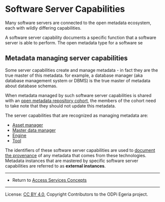 <!-- SPDX-License-Identifier: CC-BY-4.0 -->
<!-- Copyright Contributors to the ODPi Egeria project. -->

# Software Server Capabilities

Many software servers are connected to the open metadata ecosystem, each with wildly differing
capabilities.

A software server capability documents a specific function that a software server is able to perform.
The open metadata type for a software se

## Metadata managing server capabilities

Some server capabilities create and manage metadata - in fact they are the true master of this
metadata. for example, a database manager (aka database management system or DBMS) is the true
master of metadata about database schemas.

When metadata managed by such software server capabilities is shared with an
[open metadata repository cohort](../../../../repository-services/docs/open-metadata-repository-cohort.md),
the members of the cohort need to take note that they should not update this metadata.

The server capabilities that are recognized as managing metadata are:

* [Asset manager](asset-manager.md)
* [Master data manager](master-data-manager.md)
* [Engine](engine.md)
* [Tool](tool.md)

The identifiers of these software server capabilities are used to 
[document the provenance](../../../../../open-metadata-publication/website/metadata-provenance)
of any metadata that comes from these technologies.
Metadata instances that are mastered by specific software server capabilities are referred to
as **external instances**.

----
* Return to [Access Services Concepts](..)

----
License: [CC BY 4.0](https://creativecommons.org/licenses/by/4.0/),
Copyright Contributors to the ODPi Egeria project.